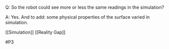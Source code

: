 Q: So the robot could see more or less the same readings in the simulation?

A: Yes. And to add: some physical properties of the surface varied in simulation.

[[Simulation]]
[[Reality Gap]]

#P3 